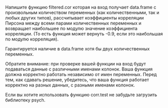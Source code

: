 Напишите функцию filtered.cor которая на вход получает data.frame с  произвольным количеством переменных (как количественными, так и любых других типов), рассчитывает коэффициенты корреляции Пирсона между всеми парами количественных переменных и возвращает наибольшее по модулю значение коэффициента корреляции. (То есть функция может вернуть -0.9, если это наибольшая по модулю  корреляция).

Гарантируется наличие в data.frame хотя бы двух количественных переменных.

Обратите внимание: при проверке вашей функции на вход будут подаваться данные с различными именами колонок. Ваша функция должна корректно работать независимо от имен переменных. Перед тем, как сдавать решение, убедитесь, что ваша функция работает корректно на разных данных, с разными именами колонок. 

Если вы хотите использовать функцию corr.test не забудьте загрузить библиотекy psych.